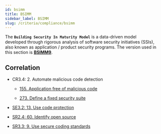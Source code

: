 ```yaml
---
id: bsimm
title: BSIMM
sidebar_label: BSIMM
slug: /criteria/compliance/bsimm
---
```


The **`Building Security In Maturity Model`**
is a data-driven model developed
through rigorous analysis
of software security initiatives (SSIs),
also known as
application / product security programs.
The version used in this section
is [**BSIMM9**](https://www.bsimm.com/content/dam/bsimm/reports/bsimm9.pdf).

## Correlation

- CR3.4: 2. Automate malicious code detection

    - [155. Application free of malicious code](/criteria/requirements/155)

    - [273. Define a fixed security suite](/criteria/requirements/273)

- [SE3.2: 13. Use code protection](/criteria/requirements/159)

- [SR2.4: 60. Identify open source](/criteria/requirements/262)

- [SR3.3: 9. Use secure coding standards](/criteria/requirements/062)
